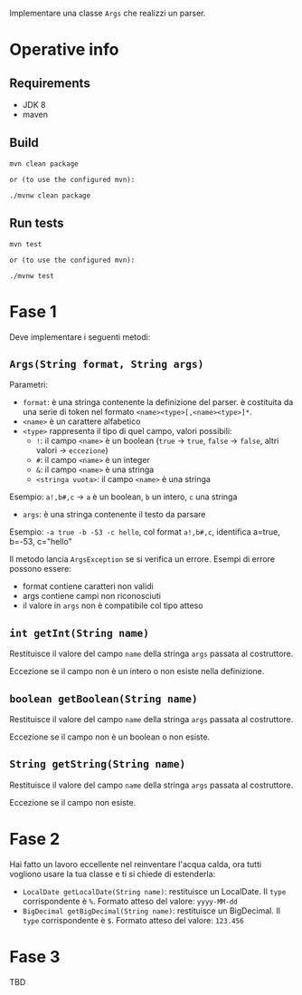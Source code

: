 Implementare una classe `Args` che realizzi un parser.

# Operative info

## Requirements

- JDK 8
- maven

## Build

```
mvn clean package

or (to use the configured mvn):

./mvnw clean package
```

## Run tests

```
mvn test

or (to use the configured mvn):

./mvnw test
```


# Fase 1

Deve implementare i seguenti metodi:

## `Args(String format, String args)`

Parametri:

- `format`: è una stringa contenente la definizione del parser. è costituita da una serie di token nel formato `<name><type>[,<name><type>]*`.
- `<name>` è un carattere alfabetico
- `<type>` rappresenta il tipo di quel campo, valori possibili:
  - `!`: il campo `<name>` è un boolean (`true` &rarr; `true`, `false` &rarr; `false`, altri valori &rarr; `eccezione`)
  - `#`: il campo `<name>` è un integer
  - `&`: il campo `<name>` è una stringa
  - `<stringa vuota>`: il campo `<name>` è una stringa

Esempio: `a!,b#,c` &rarr; `a` è un boolean, `b` un intero, `c` una stringa

- `args`: è una stringa contenente il testo da parsare

Esempio: `-a true -b -53 -c hello`, col format `a!,b#,c`, identifica a=true, b=-53, c="hello"

Il metodo lancia `ArgsException` se si verifica un errore. Esempi di errore possono essere:

- format contiene caratteri non validi
- args contiene campi non riconosciuti
- il valore in `args` non è compatibile col tipo atteso

## `int getInt(String name)`

Restituisce il valore del campo `name` della stringa `args` passata al costruttore.

Eccezione se il campo non è un intero o non esiste nella definizione.

## `boolean getBoolean(String name)`

Restituisce il valore del campo `name` della stringa `args` passata al costruttore.

Eccezione se il campo non è un boolean o non esiste.

## `String getString(String name)`

Restituisce il valore del campo `name` della stringa `args` passata al costruttore.

Eccezione se il campo non esiste.

# Fase 2

Hai fatto un lavoro eccellente nel reinventare l'acqua calda, ora tutti vogliono usare la tua classe e ti si chiede di estenderla:

- `LocalDate getLocalDate(String name)`: restituisce un LocalDate. Il `type` corrispondente è `%`. Formato atteso del valore: `yyyy-MM-dd`
- `BigDecimal getBigDecimal(String name)`: restituisce un BigDecimal. Il `type` corrispondente è `$`. Formato atteso del valore: `123.456`

# Fase 3

TBD
